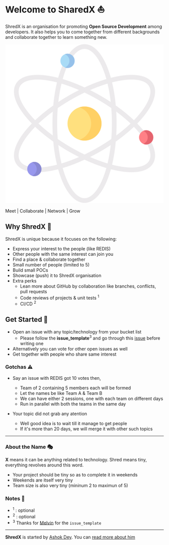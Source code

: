 # Welcome to SharedX :sailboat:

ShredX is an organisation for promoting **Open Source Development** among developers. It also helps you to come together from different backgrounds and collaborate together to learn something new.

![logo](.github/atom.png)

Meet | Collaborate | Network | Grow

## Why ShredX :beginner:

ShredX is unique because it focuses on the following:

- Express your interest to the people (like REDIS)
- Other people with the same interest can join you
- Find a place & collaborate together
- Small number of people (limited to 5)
- Build small POCs
- Showcase (push) it to ShredX organisation
- Extra perks
  - Lean more about GitHub by collaboration like branches, conflicts, pull requests
  - Code reviews of projects & unit tests <sup>1</sup>
  - CI/CD <sup>2</sup>

## Get Started :vertical_traffic_light:

- Open an issue with any topic/technology from your bucket list
  - Please follow the **issue_template**<sup>3</sup> and go through this [issue](https://github.com/shredx/plans/issues/2) before writing one
- Alternatively you can vote for other open issues as well
- Get together with people who share same interest

### Gotchas :warning:

- Say an issue with REDIS got 10 votes then,

  - Team of 2 containing 5 members each will be formed
  - Let the names be like Team A & Team B
  - We can have either 2 sessions, one with each team on different days
  - Run in parallel with both the teams in the same day

- Your topic did not grab any atention
  - Well good idea is to wait till it manage to get people
  - If it's more than 20 days, we will merge it with other such topics

---

### About the Name :performing_arts:

**X** means it can be anything related to technology. Shred means tiny, everything revolves around this word.

- Your project should be tiny so as to complete it in weekends
- Weekends are itself very tiny
- Team size is also very tiny (mininum 2 to maximun of 5)

### Notes :memo:

- <sup>1</sup> : optional
- <sup>2</sup> : optional
- <sup>3</sup> Thanks for [Melvin](https://github.com/melvinodsa) for the `issue_template`

---

**ShredX** is started by [Ashok Dey](https://github.com/ashokdey). You can [read more about him](http://blog.ashokdey.in/about)
